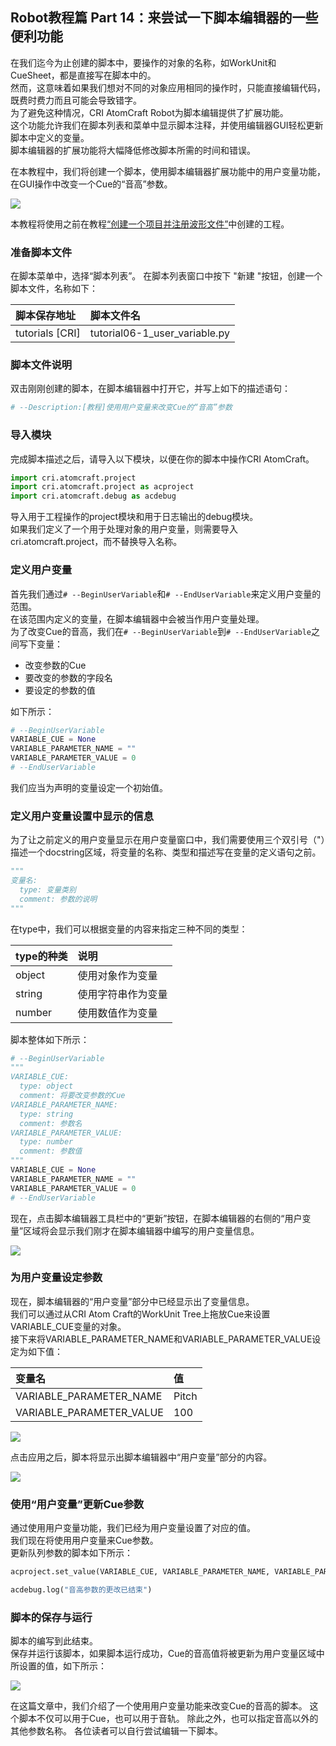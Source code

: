 ## Robot教程篇 Part 14：来尝试一下脚本编辑器的一些便利功能

在我们迄今为止创建的脚本中，要操作的对象的名称，如WorkUnit和CueSheet，都是直接写在脚本中的。<br/>
然而，这意味着如果我们想对不同的对象应用相同的操作时，只能直接编辑代码，既费时费力而且可能会导致错字。<br/>
为了避免这种情况，CRI AtomCraft Robot为脚本编辑提供了扩展功能。<br/>
这个功能允许我们在脚本列表和菜单中显示脚本注释，并使用编辑器GUI轻松更新脚本中定义的变量。<br/>
脚本编辑器的扩展功能将大幅降低修改脚本所需的时间和错误。

在本教程中，我们将创建一个脚本，使用脚本编辑器扩展功能中的用户变量功能，在GUI操作中改变一个Cue的“音高”参数。

![](../images/robot_13_01.png)

本教程将使用之前在教程<a href="../Ch-2-Project-Module/Atom_Craft_Robot_Part_06.md" target="_blank">“创建一个项目并注册波形文件”</a>中创建的工程。

### 准备脚本文件
在脚本菜单中，选择“脚本列表”。
在脚本列表窗口中按下 "新建 "按钮，创建一个脚本文件，名称如下：

| 脚本保存地址     | 脚本文件名                                |
|:-----------------|:------------------------------------------|
| tutorials [CRI]  | tutorial06-1_user_variable.py             |

### 脚本文件说明
双击刚刚创建的脚本，在脚本编辑器中打开它，并写上如下的描述语句：

```python
# --Description:[教程]使用用户变量来改变Cue的“音高”参数
```

### 导入模块
完成脚本描述之后，请导入以下模块，以便在你的脚本中操作CRI AtomCraft。

```python
import cri.atomcraft.project
import cri.atomcraft.project as acproject
import cri.atomcraft.debug as acdebug
```

导入用于工程操作的project模块和用于日志输出的debug模块。<br/>
如果我们定义了一个用于处理对象的用户变量，则需要导入cri.atomcraft.project，而不替换导入名称。

### 定义用户变量
首先我们通过`# --BeginUserVariable`和`# --EndUserVariable`来定义用户变量的范围。<br/>
在该范围内定义的变量，在脚本编辑器中会被当作用户变量处理。<br/>
为了改变Cue的音高，我们在`# --BeginUserVariable`到`# --EndUserVariable`之间写下变量：
* 改变参数的Cue
* 要改变的参数的字段名
* 要设定的参数的值

如下所示：

```python
# --BeginUserVariable
VARIABLE_CUE = None
VARIABLE_PARAMETER_NAME = ""
VARIABLE_PARAMETER_VALUE = 0
# --EndUserVariable
```

我们应当为声明的变量设定一个初始值。

### 定义用户变量设置中显示的信息
为了让之前定义的用户变量显示在用户变量窗口中，我们需要使用三个双引号（"）描述一个docstring区域，将变量的名称、类型和描述写在变量的定义语句之前。

```python
"""
变量名:
  type: 变量类别
  comment: 参数的说明
"""
```

在type中，我们可以根据变量的内容来指定三种不同的类型：

| type的种类 | 说明         |
|:-----------|:-------------|
| object     | 使用对象作为变量  |
| string     | 使用字符串作为变量 |
| number     | 使用数值作为变量  |

脚本整体如下所示：

```python
# --BeginUserVariable
"""
VARIABLE_CUE:
  type: object
  comment: 将要改变参数的Cue
VARIABLE_PARAMETER_NAME:
  type: string
  comment: 参数名
VARIABLE_PARAMETER_VALUE:
  type: number
  comment: 参数值
"""
VARIABLE_CUE = None
VARIABLE_PARAMETER_NAME = ""
VARIABLE_PARAMETER_VALUE = 0
# --EndUserVariable
```

现在，点击脚本编辑器工具栏中的“更新”按钮，在脚本编辑器的右侧的“用户变量”区域将会显示我们刚才在脚本编辑器中编写的用户变量信息。

![](../images/robot_13_02.png)

### 为用户变量设定参数
现在，脚本编辑器的“用户变量”部分中已经显示出了变量信息。<br/>
我们可以通过从CRI Atom Craft的WorkUnit Tree上拖放Cue来设置VARIABLE_CUE变量的对象。<br/>
接下来将VARIABLE_PARAMETER_NAME和VARIABLE_PARAMETER_VALUE设定为如下值：

| 变量名                   | 值    |
|:-------------------------|:------|
| VARIABLE_PARAMETER_NAME  | Pitch |
| VARIABLE_PARAMETER_VALUE | 100   |

![](../images/robot_13_03.png)

点击应用之后，脚本将显示出脚本编辑器中“用户变量”部分的内容。

![](../images/robot_13_04.png)

### 使用“用户变量”更新Cue参数
通过使用用户变量功能，我们已经为用户变量设置了对应的值。<br/>
我们现在将使用用户变量来Cue参数。<br/>
更新队列参数的脚本如下所示：  

```python
acproject.set_value(VARIABLE_CUE, VARIABLE_PARAMETER_NAME, VARIABLE_PARAMETER_VALUE)

acdebug.log("音高参数的更改已结束")
```

### 脚本的保存与运行
脚本的编写到此结束。<br/>
保存并运行该脚本，如果脚本运行成功，Cue的音高值将被更新为用户变量区域中所设置的值，如下所示：

![](../images/robot_13_05.png)

在这篇文章中，我们介绍了一个使用用户变量功能来改变Cue的音高的脚本。
这个脚本不仅可以用于Cue，也可以用于音轨。
除此之外，也可以指定音高以外的其他参数名称。
各位读者可以自行尝试编辑一下脚本。